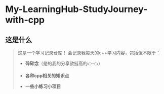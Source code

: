 # My-LearningHub-StudyJourney-with-cpp
## 这是什么
>这是一个学习记录仓库！
>会记录我每天的c++学习内容，包括但不限于：
>+ **碎碎念**（是的我的分享欲挺高的👉👈）
>
>+ **各种cpp相关的知识点**
>
>+ **一些小练习小项目**
